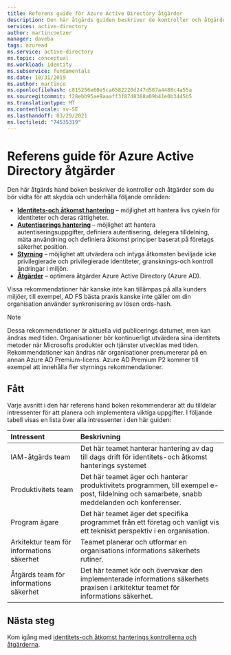 ```yaml
---
title: Referens guide för Azure Active Directory åtgärder
description: Den här åtgärds guiden beskriver de kontroller och åtgärder som du bör vidta för att skydda och upprätthålla identitets-och åtkomst hantering, autentisering, styrning och åtgärder
services: active-directory
author: martincoetzer
manager: daveba
tags: azuread
ms.service: active-directory
ms.topic: conceptual
ms.workload: identity
ms.subservice: fundamentals
ms.date: 10/31/2019
ms.author: martinco
ms.openlocfilehash: c815256e60e5ca6582220d247d587a4488c4a55a
ms.sourcegitcommit: f28ebb95ae9aaaff3f87d8388a09b41e0b3445b5
ms.translationtype: MT
ms.contentlocale: sv-SE
ms.lasthandoff: 03/29/2021
ms.locfileid: "74535319"
---
```

# <a name="azure-active-directory-operations-reference-guide"></a>Referens guide för Azure Active Directory åtgärder

Den här åtgärds hand boken beskriver de kontroller och åtgärder som du bör vidta för att skydda och underhålla följande områden:

- **[Identitets-och åtkomst hantering](active-directory-ops-guide-iam.md)** – möjlighet att hantera livs cykeln för identiteter och deras rättigheter.
- **[Autentiserings hantering](active-directory-ops-guide-auth.md)** – möjlighet att hantera autentiseringsuppgifter, definiera autentisering, delegera tilldelning, mäta användning och definiera åtkomst principer baserat på företags säkerhet position.
- **[Styrning](active-directory-ops-guide-govern.md)** – möjlighet att utvärdera och intyga åtkomsten beviljade icke privilegierade och privilegierade identiteter, gransknings-och kontroll ändringar i miljön.
- **[Åtgärder](active-directory-ops-guide-ops.md)** – optimera åtgärder Azure Active Directory (Azure AD).

Vissa rekommendationer här kanske inte kan tillämpas på alla kunders miljöer, till exempel, AD FS bästa praxis kanske inte gäller om din organisation använder synkronisering av lösen ords-hash.

> [!NOTE]
> Dessa rekommendationer är aktuella vid publicerings datumet, men kan ändras med tiden. Organisationer bör kontinuerligt utvärdera sina identitets metoder när Microsofts produkter och tjänster utvecklas med tiden. Rekommendationer kan ändras när organisationer prenumererar på en annan Azure AD Premium-licens. Azure AD Premium P2 kommer till exempel att innehålla fler styrnings rekommendationer.

## <a name="stakeholders"></a>Fått

Varje avsnitt i den här referens hand boken rekommenderar att du tilldelar intressenter för att planera och implementera viktiga uppgifter. I följande tabell visas en lista över alla intressenter i den här guiden:

| Intressent | Beskrivning |
| :- | :- |
| IAM-åtgärds team | Det här teamet hanterar hantering av dag till dags drift för identitets-och åtkomst hanterings systemet |
| Produktivitets team | Det här teamet äger och hanterar produktivitets programmen, till exempel e-post, fildelning och samarbete, snabb meddelanden och konferenser. |
| Program ägare | Det här teamet äger det specifika programmet från ett företag och vanligt vis ett tekniskt perspektiv i en organisation. |
| Arkitektur team för informations säkerhet | Teamet planerar och utformar en organisations informations säkerhets rutiner. |
| Åtgärds team för informations säkerhet | Det här teamet kör och övervakar den implementerade informations säkerhets praxisen i arkitektur teamet för informations säkerhet. |

## <a name="next-steps"></a>Nästa steg

Kom igång med [identitets-och åtkomst hanterings kontrollerna och åtgärderna](active-directory-ops-guide-iam.md).
